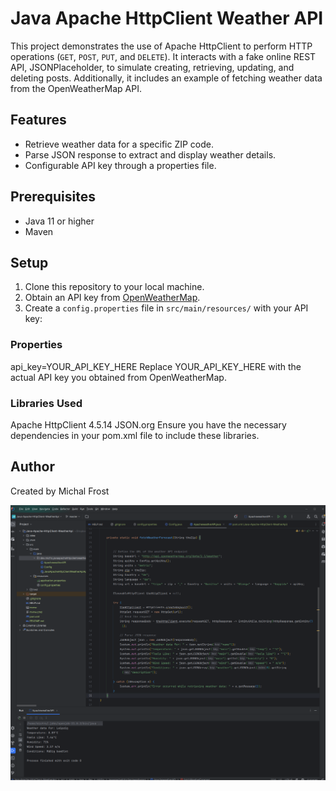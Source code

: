 # Java Apache HttpClient Weather API

This project demonstrates the use of Apache HttpClient to perform HTTP operations (`GET`, `POST`, `PUT`, and `DELETE`). It interacts with a fake online REST API, JSONPlaceholder, to simulate creating, retrieving, updating, and deleting posts. Additionally, it includes an example of fetching weather data from the OpenWeatherMap API.


## Features

- Retrieve weather data for a specific ZIP code.
- Parse JSON response to extract and display weather details.
- Configurable API key through a properties file.

## Prerequisites

- Java 11 or higher
- Maven

## Setup

1. Clone this repository to your local machine.
2. Obtain an API key from [OpenWeatherMap](https://openweathermap.org/api).
3. Create a `config.properties` file in `src/main/resources/` with your API key:

### Properties
api_key=YOUR_API_KEY_HERE
Replace YOUR_API_KEY_HERE with the actual API key you obtained from OpenWeatherMap.

### Libraries Used
Apache HttpClient 4.5.14
JSON.org
Ensure you have the necessary dependencies in your pom.xml file to include these libraries.

## Author
Created by Michal Frost


![Screenshot from 2024-04-17 11-27-15.png](src%2Fmain%2Fresources%2Fimages%2FScreenshot%20from%202024-04-17%2011-27-15.png)